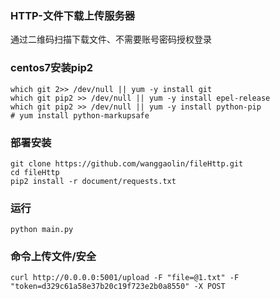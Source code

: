 ### HTTP-文件下载上传服务器
通过二维码扫描下载文件、不需要账号密码授权登录

### centos7安装pip2
```shell script
which git 2>> /dev/null || yum -y install git
which git pip2 >> /dev/null || yum -y install epel-release
which git pip2 >> /dev/null || yum -y install python-pip
# yum install python-markupsafe
```

### 部署安装
```shell script
git clone https://github.com/wanggaolin/fileHttp.git
cd fileHttp
pip2 install -r document/requests.txt
```

### 运行 
```shell script
python main.py
```

### 命令上传文件/安全
```shell script
curl http://0.0.0.0:5001/upload -F "file=@1.txt" -F "token=d329c61a58e37b20c19f723e2b0a8550" -X POST 
```